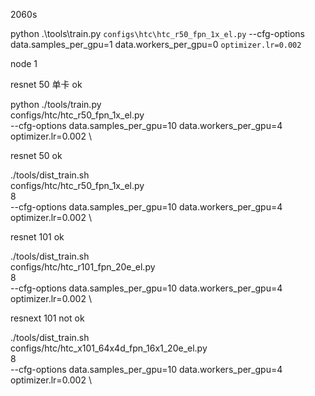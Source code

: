 2060s

python .\tools\train.py `
configs\htc\htc_r50_fpn_1x_el.py `
--cfg-options data.samples_per_gpu=1 data.workers_per_gpu=0 `
optimizer.lr=0.002 `


node 1

resnet 50  单卡 ok

python ./tools/train.py \
configs/htc/htc_r50_fpn_1x_el.py \
--cfg-options data.samples_per_gpu=10 data.workers_per_gpu=4 \
optimizer.lr=0.002 \

resnet 50  ok

./tools/dist_train.sh \
configs/htc/htc_r50_fpn_1x_el.py \
8 \
--cfg-options data.samples_per_gpu=10 data.workers_per_gpu=4 \
optimizer.lr=0.002 \

resnet 101  ok

./tools/dist_train.sh \
configs/htc/htc_r101_fpn_20e_el.py \
8 \
--cfg-options data.samples_per_gpu=10 data.workers_per_gpu=4 \
optimizer.lr=0.002 \

resnext 101   not ok

./tools/dist_train.sh \
configs/htc/htc_x101_64x4d_fpn_16x1_20e_el.py \
8 \
--cfg-options data.samples_per_gpu=10 data.workers_per_gpu=4 \
optimizer.lr=0.002 \